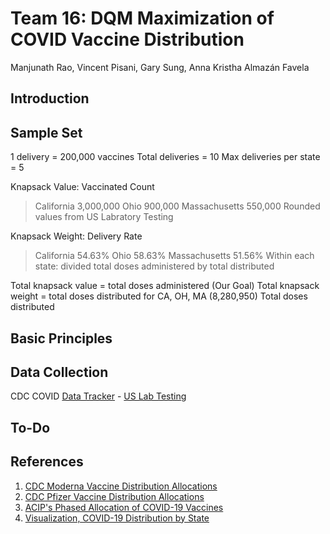 # Team 16: DQM Maximization of COVID Vaccine  Distribution
Manjunath Rao, Vincent Pisani, Gary Sung, Anna Kristha Almazán Favela

## Introduction


## Sample Set
1 delivery = 200,000 vaccines
Total deliveries = 10
Max deliveries per state = 5


Knapsack Value: Vaccinated Count
> California      3,000,000
> Ohio              900,000
> Massachusetts     550,000
Rounded values from US Labratory Testing

Knapsack Weight: Delivery Rate
> California         54.63%
> Ohio               58.63%
> Massachusetts      51.56%
Within each state: divided total doses administered by total distributed

Total knapsack value = total doses administered (Our Goal)
Total knapsack weight = total doses distributed for CA, OH, MA (8,280,950)
Total doses distributed 


## Basic Principles

## Data Collection
CDC COVID [Data Tracker](https://covid.cdc.gov/covid-data-tracker/index.html#datatracker-home) - [US Lab Testing](https://covid.cdc.gov/covid-data-tracker/#testing_tests7day)


## To-Do



## References
1. [CDC Moderna Vaccine Distribution Allocations](https://data.cdc.gov/Vaccinations/COVID-19-Vaccine-Distribution-Allocations-by-Juris/b7pe-5nws)
2. [CDC Pfizer Vaccine Distribution Allocations](https://data.cdc.gov/Vaccinations/COVID-19-Vaccine-Distribution-Allocations-by-Juris/saz5-9hgg)
3. [ACIP's Phased Allocation of COVID-19 Vaccines](https://www.cdc.gov/vaccines/acip/meetings/downloads/slides-2020-12/slides-12-20/02-COVID-Dooling.pdf)
4. [Visualization, COVID-19 Distribution by State](https://www.usatoday.com/in-depth/graphics/2021/01/14/covid-vaccine-distribution-by-state-how-many-covid-vaccines-have-been-given-in-us-how-many-people/6599531002/)

